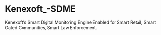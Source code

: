 # Kenexoft_-SDME
Kenexoft's Smart Digital Monitoring Engine Enabled for Smart Retail, Smart Gated Communities, Smart Law Enforcement.
